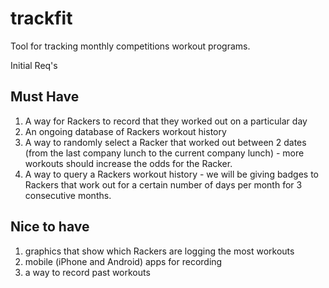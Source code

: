 trackfit
========

Tool for tracking monthly competitions workout programs.

Initial Req's

Must Have
----------
1. A way for Rackers to record that they worked out on a particular day
1. An ongoing database of Rackers workout history
1. A way to randomly select a Racker that worked out between 2 dates (from the last company lunch to the current company lunch) - more workouts should increase the odds for the Racker.
1. A way to query a Rackers workout history - we will be giving badges
to Rackers that work out for a certain number of days per month for 3
consecutive months.

Nice to have
-------------
1. graphics that show which Rackers are logging the most workouts
1. mobile (iPhone and Android) apps for recording
1. a way to record past workouts

